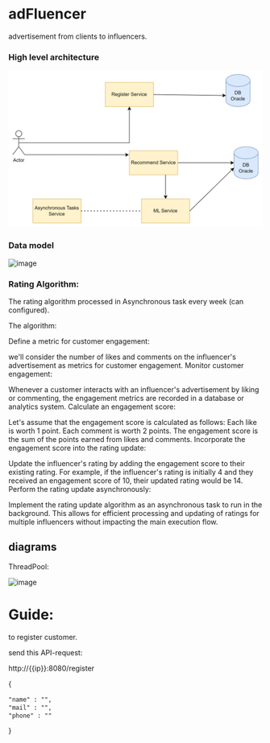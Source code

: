 # adFluencer
advertisement from clients to influencers.




### High level architecture

![img.png](docs/img/img.png)



### Data model


![image](https://user-images.githubusercontent.com/59146036/224485206-116c6645-0077-4df7-949b-678e46a5b7ca.png)


### Rating Algorithm:

The rating algorithm processed in Asynchronous task every week (can configured).


The algorithm:

Define a metric for customer engagement:

we'll consider the number of likes and comments on the influencer's advertisement as metrics for customer engagement.
Monitor customer engagement:

Whenever a customer interacts with an influencer's advertisement by liking or commenting, the engagement metrics are recorded in a database or analytics system.
Calculate an engagement score:

Let's assume that the engagement score is calculated as follows:
Each like is worth 1 point.
Each comment is worth 2 points.
The engagement score is the sum of the points earned from likes and comments.
Incorporate the engagement score into the rating update:

Update the influencer's rating by adding the engagement score to their existing rating.
For example, if the influencer's rating is initially 4 and they received an engagement score of 10, their updated rating would be 14.
Perform the rating update asynchronously:

Implement the rating update algorithm as an asynchronous task to run in the background.
This allows for efficient processing and updating of ratings for multiple influencers without impacting the main execution flow.






## diagrams
ThreadPool:

![image](https://user-images.githubusercontent.com/59146036/229315834-58296b0e-1d48-41d3-9bc2-3ad6821c2cd5.png)


# Guide:

to register customer.

send this API-request:

http://{{ip}}:8080/register

{

    "name" : "",
    "mail" : "",
    "phone" : ""

}
